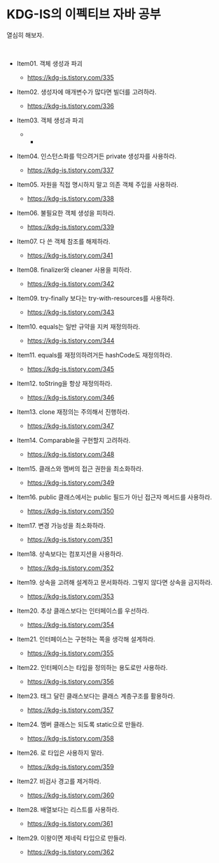 # KDG-IS의 이펙티브 자바 공부
열심히 해보자.

<br />

- Item01. 객체 생성과 파괴
  - https://kdg-is.tistory.com/335

- Item02. 생성자에 매개변수가 많다면 빌더를 고려하라.
  - https://kdg-is.tistory.com/336

- Item03. 객체 생성과 파괴
  - -

- Item04. 인스턴스화를 막으려거든 private 생성자를 사용하라.
  - https://kdg-is.tistory.com/337

- Item05. 자원을 직접 명시하지 말고 의존 객체 주입을 사용하라.
  - https://kdg-is.tistory.com/338

- Item06. 불필요한 객체 생성을 피하라.
  - https://kdg-is.tistory.com/339

- Item07. 다 쓴 객체 참조를 해제하라.
  - https://kdg-is.tistory.com/341

- Item08. finalizer와 cleaner 사용을 피하라.
  - https://kdg-is.tistory.com/342

- Item09. try-finally 보다는 try-with-resources를 사용하라.
  - https://kdg-is.tistory.com/343

- Item10. equals는 일반 규약을 지켜 재정의하라.
  - https://kdg-is.tistory.com/344

- Item11. equals를 재정의하려거든 hashCode도 재정의하라.
  - https://kdg-is.tistory.com/345

- Item12. toString을 항상 재정의하라.
  - https://kdg-is.tistory.com/346

- Item13. clone 재정의는 주의해서 진행하라.
  - https://kdg-is.tistory.com/347

- Item14. Comparable을 구현할지 고려하라.
  - https://kdg-is.tistory.com/348

- Item15. 클래스와 멤버의 접근 권한을 최소화하라.
  - https://kdg-is.tistory.com/349

- Item16. public 클래스에서는 public 필드가 아닌 접근자 메서드를 사용하라.
  - https://kdg-is.tistory.com/350

- Item17. 변경 가능성을 최소화하라.
  - https://kdg-is.tistory.com/351

- Item18. 상속보다는 컴포지션을 사용하라.
  - https://kdg-is.tistory.com/352

- Item19. 상속을 고려해 설계하고 문서화하라. 그렇지 않다면 상속을 금지하라.
  - https://kdg-is.tistory.com/353

- Item20. 추상 클래스보다는 인터페이스를 우선하라.
  - https://kdg-is.tistory.com/354

- Item21. 인터페이스는 구현하는 쪽을 생각해 설계하라.
  - https://kdg-is.tistory.com/355

- Item22. 인터페이스는 타입을 정의하는 용도로만 사용하라.
  - https://kdg-is.tistory.com/356

- Item23. 태그 달린 클래스보다는 클래스 계층구조를 활용하라.
  - https://kdg-is.tistory.com/357

- Item24. 멤버 클래스는 되도록 static으로 만들라.
  - https://kdg-is.tistory.com/358

- Item26. 로 타입은 사용하지 말라.
  - https://kdg-is.tistory.com/359

- Item27. 비검사 경고를 제거하라.
  - https://kdg-is.tistory.com/360

- Item28. 배열보다는 리스트를 사용하라.
  - https://kdg-is.tistory.com/361

- Item29. 이왕이면 제네릭 타입으로 만들라.
  - https://kdg-is.tistory.com/362